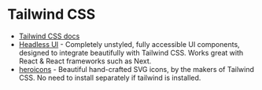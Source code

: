 # Tailwind CSS

* [Tailwind CSS docs](https://tailwindcss.com/docs/installation)
* [Headless UI](https://headlessui.dev/) - Completely unstyled, fully accessible UI components, designed to integrate beautifully with Tailwind CSS. Works great with React & React frameworks such as Next.
* [heroicons](https://heroicons.com/) - Beautiful hand-crafted SVG icons, by the makers of Tailwind CSS. No need to install separately if tailwind is installed.
